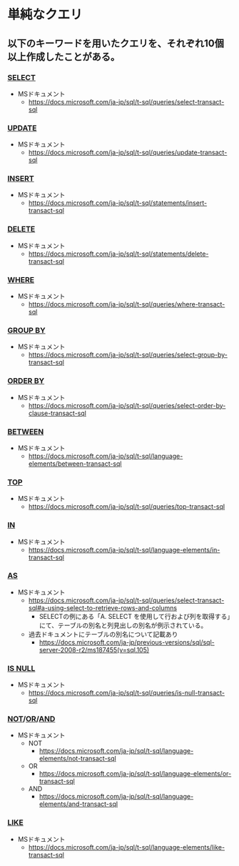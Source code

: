 # 単純なクエリ
## 以下のキーワードを用いたクエリを、それぞれ10個以上作成したことがある。
### [SELECT](https://docs.microsoft.com/ja-jp/sql/t-sql/queries/select-transact-sql)
- MSドキュメント
  - https://docs.microsoft.com/ja-jp/sql/t-sql/queries/select-transact-sql

### [UPDATE](https://docs.microsoft.com/ja-jp/sql/t-sql/queries/update-transact-sql)
- MSドキュメント
  - https://docs.microsoft.com/ja-jp/sql/t-sql/queries/update-transact-sql

### [INSERT](https://docs.microsoft.com/ja-jp/sql/t-sql/statements/insert-transact-sql)
- MSドキュメント
  - https://docs.microsoft.com/ja-jp/sql/t-sql/statements/insert-transact-sql

### [DELETE](https://docs.microsoft.com/ja-jp/sql/t-sql/statements/delete-transact-sql)
- MSドキュメント
  - https://docs.microsoft.com/ja-jp/sql/t-sql/statements/delete-transact-sql

### [WHERE](https://docs.microsoft.com/ja-jp/sql/t-sql/queries/where-transact-sql)
- MSドキュメント
  - https://docs.microsoft.com/ja-jp/sql/t-sql/queries/where-transact-sql

### [GROUP BY](https://docs.microsoft.com/ja-jp/sql/t-sql/queries/select-group-by-transact-sql)
- MSドキュメント
  - https://docs.microsoft.com/ja-jp/sql/t-sql/queries/select-group-by-transact-sql

### [ORDER BY](https://docs.microsoft.com/ja-jp/sql/t-sql/queries/select-order-by-clause-transact-sql)
- MSドキュメント
  - https://docs.microsoft.com/ja-jp/sql/t-sql/queries/select-order-by-clause-transact-sql

### [BETWEEN](https://docs.microsoft.com/ja-jp/sql/t-sql/language-elements/between-transact-sql)
- MSドキュメント
  - https://docs.microsoft.com/ja-jp/sql/t-sql/language-elements/between-transact-sql

### [TOP](https://docs.microsoft.com/ja-jp/sql/t-sql/queries/top-transact-sql)
- MSドキュメント
  - https://docs.microsoft.com/ja-jp/sql/t-sql/queries/top-transact-sql

### [IN](https://docs.microsoft.com/ja-jp/sql/t-sql/language-elements/in-transact-sql)
- MSドキュメント
  - https://docs.microsoft.com/ja-jp/sql/t-sql/language-elements/in-transact-sql

### [AS](https://docs.microsoft.com/ja-jp/sql/t-sql/queries/select-transact-sql#a-using-select-to-retrieve-rows-and-columns)
- MSドキュメント
  - https://docs.microsoft.com/ja-jp/sql/t-sql/queries/select-transact-sql#a-using-select-to-retrieve-rows-and-columns
    - SELECTの例にある「A. SELECT を使用して行および列を取得する」にて、テーブルの別名と列見出しの別名が例示されている。
  - 過去ドキュメントにテーブルの別名について記載あり
    - https://docs.microsoft.com/ja-jp/previous-versions/sql/sql-server-2008-r2/ms187455(v=sql.105)

### [IS NULL](https://docs.microsoft.com/ja-jp/sql/t-sql/queries/is-null-transact-sql)
- MSドキュメント
  - https://docs.microsoft.com/ja-jp/sql/t-sql/queries/is-null-transact-sql

### [NOT](https://docs.microsoft.com/ja-jp/sql/t-sql/language-elements/not-transact-sql)/[OR](https://docs.microsoft.com/ja-jp/sql/t-sql/language-elements/or-transact-sql)/[AND](https://docs.microsoft.com/ja-jp/sql/t-sql/language-elements/and-transact-sql)
- MSドキュメント
  - NOT
    - https://docs.microsoft.com/ja-jp/sql/t-sql/language-elements/not-transact-sql
  - OR
    - https://docs.microsoft.com/ja-jp/sql/t-sql/language-elements/or-transact-sql
  - AND
    - https://docs.microsoft.com/ja-jp/sql/t-sql/language-elements/and-transact-sql

### [LIKE](https://docs.microsoft.com/ja-jp/sql/t-sql/language-elements/like-transact-sql)
- MSドキュメント
  - https://docs.microsoft.com/ja-jp/sql/t-sql/language-elements/like-transact-sql
  

